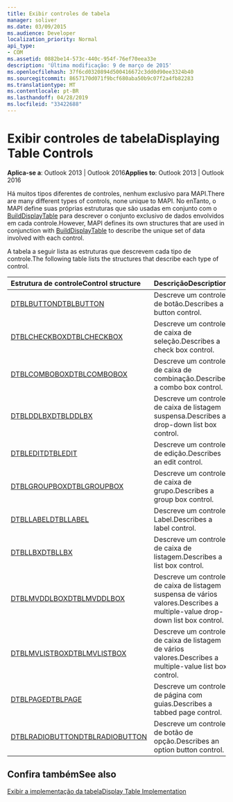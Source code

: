 ```yaml
---
title: Exibir controles de tabela
manager: soliver
ms.date: 03/09/2015
ms.audience: Developer
localization_priority: Normal
api_type:
- COM
ms.assetid: 0882be14-573c-440c-954f-76ef70eea33e
description: 'Última modificação: 9 de março de 2015'
ms.openlocfilehash: 37f6cd0320894d500416672c3dd0d90ee3324b40
ms.sourcegitcommit: 8657170d071f9bcf680aba50b9c07f2a4fb82283
ms.translationtype: MT
ms.contentlocale: pt-BR
ms.lasthandoff: 04/28/2019
ms.locfileid: "33422688"
---
```

# <a name="displaying-table-controls"></a><span data-ttu-id="b46da-103">Exibir controles de tabela</span><span class="sxs-lookup"><span data-stu-id="b46da-103">Displaying Table Controls</span></span>

  
  
<span data-ttu-id="b46da-104">**Aplica-se a**: Outlook 2013 | Outlook 2016</span><span class="sxs-lookup"><span data-stu-id="b46da-104">**Applies to**: Outlook 2013 | Outlook 2016</span></span> 
  
<span data-ttu-id="b46da-105">Há muitos tipos diferentes de controles, nenhum exclusivo para MAPI.</span><span class="sxs-lookup"><span data-stu-id="b46da-105">There are many different types of controls, none unique to MAPI.</span></span> <span data-ttu-id="b46da-106">No enTanto, o MAPI define suas próprias estruturas que são usadas em conjunto com o [BuildDisplayTable](builddisplaytable.md) para descrever o conjunto exclusivo de dados envolvidos em cada controle.</span><span class="sxs-lookup"><span data-stu-id="b46da-106">However, MAPI defines its own structures that are used in conjunction with [BuildDisplayTable](builddisplaytable.md) to describe the unique set of data involved with each control.</span></span> 
  
<span data-ttu-id="b46da-107">A tabela a seguir lista as estruturas que descrevem cada tipo de controle.</span><span class="sxs-lookup"><span data-stu-id="b46da-107">The following table lists the structures that describe each type of control.</span></span> 
  
|<span data-ttu-id="b46da-108">**Estrutura de controle**</span><span class="sxs-lookup"><span data-stu-id="b46da-108">**Control structure**</span></span>|<span data-ttu-id="b46da-109">**Descrição**</span><span class="sxs-lookup"><span data-stu-id="b46da-109">**Description**</span></span>|
|:-----|:-----|
|[<span data-ttu-id="b46da-110">DTBLBUTTON</span><span class="sxs-lookup"><span data-stu-id="b46da-110">DTBLBUTTON</span></span>](dtblbutton.md) <br/> |<span data-ttu-id="b46da-111">Descreve um controle de botão.</span><span class="sxs-lookup"><span data-stu-id="b46da-111">Describes a button control.</span></span>  <br/> |
|[<span data-ttu-id="b46da-112">DTBLCHECKBOX</span><span class="sxs-lookup"><span data-stu-id="b46da-112">DTBLCHECKBOX</span></span>](dtblcheckbox.md) <br/> |<span data-ttu-id="b46da-113">Descreve um controle de caixa de seleção.</span><span class="sxs-lookup"><span data-stu-id="b46da-113">Describes a check box control.</span></span>  <br/> |
|[<span data-ttu-id="b46da-114">DTBLCOMBOBOX</span><span class="sxs-lookup"><span data-stu-id="b46da-114">DTBLCOMBOBOX</span></span>](dtblcombobox.md) <br/> |<span data-ttu-id="b46da-115">Descreve um controle de caixa de combinação.</span><span class="sxs-lookup"><span data-stu-id="b46da-115">Describes a combo box control.</span></span>  <br/> |
|[<span data-ttu-id="b46da-116">DTBLDDLBX</span><span class="sxs-lookup"><span data-stu-id="b46da-116">DTBLDDLBX</span></span>](dtblddlbx.md) <br/> |<span data-ttu-id="b46da-117">Descreve um controle de caixa de listagem suspensa.</span><span class="sxs-lookup"><span data-stu-id="b46da-117">Describes a drop-down list box control.</span></span>  <br/> |
|[<span data-ttu-id="b46da-118">DTBLEDIT</span><span class="sxs-lookup"><span data-stu-id="b46da-118">DTBLEDIT</span></span>](dtbledit.md) <br/> |<span data-ttu-id="b46da-119">Descreve um controle de edição.</span><span class="sxs-lookup"><span data-stu-id="b46da-119">Describes an edit control.</span></span>  <br/> |
|[<span data-ttu-id="b46da-120">DTBLGROUPBOX</span><span class="sxs-lookup"><span data-stu-id="b46da-120">DTBLGROUPBOX</span></span>](dtblgroupbox.md) <br/> |<span data-ttu-id="b46da-121">Descreve um controle de caixa de grupo.</span><span class="sxs-lookup"><span data-stu-id="b46da-121">Describes a group box control.</span></span>  <br/> |
|[<span data-ttu-id="b46da-122">DTBLLABEL</span><span class="sxs-lookup"><span data-stu-id="b46da-122">DTBLLABEL</span></span>](dtbllabel.md) <br/> |<span data-ttu-id="b46da-123">Descreve um controle Label.</span><span class="sxs-lookup"><span data-stu-id="b46da-123">Describes a label control.</span></span>  <br/> |
|[<span data-ttu-id="b46da-124">DTBLLBX</span><span class="sxs-lookup"><span data-stu-id="b46da-124">DTBLLBX</span></span>](dtbllbx.md) <br/> |<span data-ttu-id="b46da-125">Descreve um controle de caixa de listagem.</span><span class="sxs-lookup"><span data-stu-id="b46da-125">Describes a list box control.</span></span>  <br/> |
|[<span data-ttu-id="b46da-126">DTBLMVDDLBOX</span><span class="sxs-lookup"><span data-stu-id="b46da-126">DTBLMVDDLBOX</span></span>](dtblmvddlbox.md) <br/> |<span data-ttu-id="b46da-127">Descreve um controle de caixa de listagem suspensa de vários valores.</span><span class="sxs-lookup"><span data-stu-id="b46da-127">Describes a multiple-value drop-down list box control.</span></span>  <br/> |
|[<span data-ttu-id="b46da-128">DTBLMVLISTBOX</span><span class="sxs-lookup"><span data-stu-id="b46da-128">DTBLMVLISTBOX</span></span>](dtblmvlistbox.md) <br/> |<span data-ttu-id="b46da-129">Descreve um controle de caixa de listagem de vários valores.</span><span class="sxs-lookup"><span data-stu-id="b46da-129">Describes a multiple-value list box control.</span></span>  <br/> |
|[<span data-ttu-id="b46da-130">DTBLPAGE</span><span class="sxs-lookup"><span data-stu-id="b46da-130">DTBLPAGE</span></span>](dtblpage.md) <br/> |<span data-ttu-id="b46da-131">Descreve um controle de página com guias.</span><span class="sxs-lookup"><span data-stu-id="b46da-131">Describes a tabbed page control.</span></span>  <br/> |
|[<span data-ttu-id="b46da-132">DTBLRADIOBUTTON</span><span class="sxs-lookup"><span data-stu-id="b46da-132">DTBLRADIOBUTTON</span></span>](dtblradiobutton.md) <br/> |<span data-ttu-id="b46da-133">Descreve um controle de botão de opção.</span><span class="sxs-lookup"><span data-stu-id="b46da-133">Describes an option button control.</span></span>  <br/> |
   
## <a name="see-also"></a><span data-ttu-id="b46da-134">Confira também</span><span class="sxs-lookup"><span data-stu-id="b46da-134">See also</span></span>



[<span data-ttu-id="b46da-135">Exibir a implementação da tabela</span><span class="sxs-lookup"><span data-stu-id="b46da-135">Display Table Implementation</span></span>](display-table-implementation.md)

